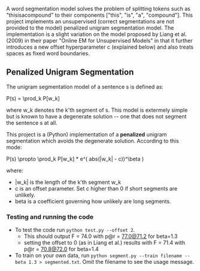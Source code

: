 A word segmentation model solves the problem of splitting tokens such as "thisisacompound" to their components ["this", "is", "a", "compound"].
This project implements an unsupervised (correct segmentations are not provided to the model) penalized unigram segmentation model.
The implementation is a slight variation on the model proposed by Liang et al. (2009) in their paper "Online EM for Unsupervised Models" in that it further introduces a new offset hyperparameter c (explained below) and also treats spaces as fixed word boundaries.

## Penalized Unigram Segmentation
The unigram segmentation model of a sentence s is defined as:

P(s) = \prod_k P[w_k]

where w_k denotes the k'th segment of s.
This model is extermely simple but is known to have a degenerate solution -- one that does not segment the sentence s at all.

This project is a (Python) implementation of a **penalized** unigram segmentation which avoids the degenerate solution.
According to this mode:

  P(s) \propto \prod_k P[w_k] * e^( abs(|w_k| - c))^\beta )

where:
* |w_k| is the length of the k'th segment w_k
* c is an offset parameter. Set c higher than 0 if short segments are unlikely.
* beta is a coefficient governing how unlikely are long segments.


### Testing and running the code

* To test the code run `python test.py --offset 2`. 
  * This should output F = 74.0 with p@r = 77.0@71.2 for beta=1.3
  * setting the offset to 0 (as in Liang et al.) results with F = 71.4 with p@r = 70.8@72.0 for beta=1.4
* To train on your own data, run `python segment.py --train filename --beta 1.3 > segmented.txt`. 
Omit the filename to see the usage message.

